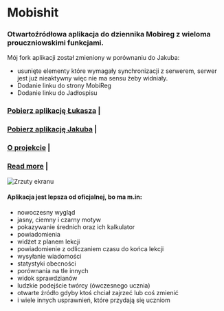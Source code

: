 # Mobishit

### Otwartoźródłowa aplikacja do dziennika Mobireg z wieloma prouczniowskimi funkcjami.


Mój fork aplikacji został zmieniony w porównaniu do Jakuba:
 - usunięte elementy które wymagały synchronizacji z serwerem, serwer jest już nieaktywny więc nie ma sensu żeby widniały.
 - Dodanie linku do strony MobiReg
 - Dodanie linku do Jadłospisu


### <a href="https://github.com/lukaszlukasz0/Mobishit/releases/download/public/mobishit.v2.0.1.apk"><b>Pobierz aplikację Łukasza</b></a> | 
### <a href="https://github.com/jakweg/Mobishit/releases/download/v1.3.6/mobishit-1.3.6.apk"><b>Pobierz aplikację Jakuba</b></a> | 
### [O projekcie](https://jakub.wegrzyn.dev/pl/mobishit/) | 
### [Read more](https://jakub.wegrzyn.dev/mobireg-app/) |

![Zrzuty ekranu](./art.avif?raw=true)

#### Aplikacja jest lepsza od oficjalnej, bo ma m.in:

- nowoczesny wygląd
- jasny, ciemny i czarny motyw
- pokazywanie średnich oraz ich kalkulator
- powiadomienia
- widżet z planem lekcji
- powiadomienie z odliczaniem czasu do końca lekcji
- wysyłanie wiadomości
- statystyki obecności
- porównania na tle innych
- widok sprawdzianów
- ludzkie podejście twórcy (ówczesnego ucznia)
- otwarte źródło gdyby ktoś chciał zajrzeć lub coś zmienić
- i wiele innych usprawnień, które przydają się uczniom
